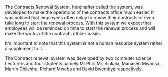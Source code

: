    The Contracts Renewal System, hereinafter called the system, was developed to make the operations of the contracts office much easier. It was noticed that employees often delay to renew their contracts or even take long to start the renewal process. With this system we expect that employees will  be reminded on time to start the renewal process and will make the works of the contracts officer easier. 

   It's important to note that this system is not a human resource system rather a supplement to it.

   The Contract renewal system was developed by two computer science Lecturers and four students namely Mr.Phiri,Mr. Sinkala, Manaseh Mwansa, Martin Chileshe, Richard Mwaba and David Bwembya respectively.

